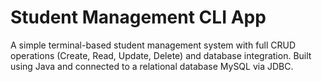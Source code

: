 # Student Management CLI App

A simple terminal-based student management system with full CRUD operations (Create, Read, Update, Delete) and database integration. Built using Java and connected to a relational database MySQL via JDBC.
